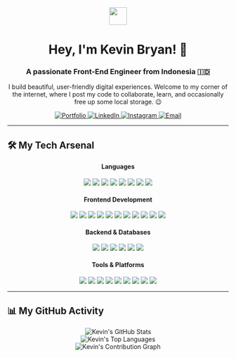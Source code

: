 <div align="center">
  <img src="https://user-images.githubusercontent.com/18350557/176309783-0785949b-9127-417c-8b55-ab5a4333674e.gif" width="40px" />
  <h1>Hey, I'm Kevin Bryan! 👋</h1>
  <h3>A passionate Front-End Engineer from Indonesia 🇮🇩</h3>
  <p>I build beautiful, user-friendly digital experiences. Welcome to my corner of the internet, where I post my code to collaborate, learn, and occasionally free up some local storage. 😉</p>
  
  <a href="https://www.kevbry.in/" target="_blank">
    <img src="https://img.shields.io/badge/Portfolio-255E63?style=for-the-badge&logo=rss&logoColor=white" alt="Portfolio"/>
  </a>
  <a href="https://linkedin.com/in/bryan-kevin/" target="_blank">
    <img src="https://img.shields.io/badge/LinkedIn-0077B5?style=for-the-badge&logo=linkedin&logoColor=white" alt="LinkedIn"/>
  </a>
  <a href="https://instagram.com/kkevinbbryan" target="_blank">
    <img src="https://img.shields.io/badge/Instagram-E4405F?style=for-the-badge&logo=instagram&logoColor=white" alt="Instagram"/>
  </a>
  <a href="mailto:kevinbryanreligion@gmail.com">
    <img src="https://img.shields.io/badge/Email-D14836?style=for-the-badge&logo=gmail&logoColor=white" alt="Email"/>
  </a>
</div>

---

## 🛠️ My Tech Arsenal

<div align="center">

  <h4>Languages</h4>
  <p>
    <img src="https://img.shields.io/badge/c-%2300599C.svg?style=flat&logo=c&logoColor=white" />
    <img src="https://img.shields.io/badge/c%23-%23239120.svg?style=flat&logo=c-sharp&logoColor=white" />
    <img src="https://img.shields.io/badge/dart-%230175C2.svg?style=flat&logo=dart&logoColor=white" />
    <img src="https://img.shields.io/badge/java-%23ED8B00.svg?style=flat&logo=openjdk&logoColor=white" />
    <img src="https://img.shields.io/badge/javascript-%23323330.svg?style=flat&logo=javascript&logoColor=%23F7DF1E" />
    <img src="https://img.shields.io/badge/kotlin-%237F52FF.svg?style=flat&logo=kotlin&logoColor=white" />
    <img src="https://img.shields.io/badge/swift-F54A2A?style=flat&logo=swift&logoColor=white" />
    <img src="https://img.shields.io/badge/php-%23777BB4.svg?style=flat&logo=php&logoColor=white" />
  </p>
  
  <h4>Frontend Development</h4>
  <p>
    <img src="https://img.shields.io/badge/react-%2320232a.svg?style=flat&logo=react&logoColor=%2361DAFB" />
    <img src="https://img.shields.io/badge/Next-black?style=flat&logo=next.js&logoColor=white" />
    <img src="https://img.shields.io/badge/vue.js-%2335495e.svg?style=flat&logo=vuedotjs&logoColor=%234FC08D" />
    <img src="https://img.shields.io/badge/Flutter-%2302569B.svg?style=flat&logo=Flutter&logoColor=white" />
    <img src="https://img.shields.io/badge/redux-%23593d88.svg?style=flat&logo=redux&logoColor=white" />
    <img src="https://img.shields.io/badge/React_Router-CA4245?style=flat&logo=react-router&logoColor=white" />
    <img src="https://img.shields.io/badge/tailwindcss-%2338B2AC.svg?style=flat&logo=tailwind-css&logoColor=white" />
    <img src="https://img.shields.io/badge/SASS-hotpink.svg?style=flat&logo=SASS&logoColor=white" />
    <img src="https://img.shields.io/badge/bootstrap-%238511FA.svg?style=flat&logo=bootstrap&logoColor=white" />
    <img src="https://img.shields.io/badge/jquery-%230769AD.svg?style=flat&logo=jquery&logoColor=white" />
    <img src="https://img.shields.io/badge/html5-%23E34F26.svg?style=flat&logo=html5&logoColor=white" />
  </p>
  
  <h4>Backend & Databases</h4>
  <p>
    <img src="https://img.shields.io/badge/node.js-6DA55F?style=flat&logo=node.js&logoColor=white" />
    <img src="https://img.shields.io/badge/express.js-%23404d59.svg?style=flat&logo=express&logoColor=%2361DAFB" />
    <img src="https://img.shields.io/badge/laravel-%23FF2D20.svg?style=flat&logo=laravel&logoColor=white" />
    <img src="https://img.shields.io/badge/.NET-5C2D91?style=flat&logo=.net&logoColor=white" />
    <img src="https://img.shields.io/badge/mysql-%2300000f.svg?style=flat&logo=mysql&logoColor=white" />
    <img src="https://img.shields.io/badge/MongoDB-%234ea94b.svg?style=flat&logo=mongodb&logoColor=white" />
  </p>

  <h4>Tools & Platforms</h4>
  <p>
    <img src="https://img.shields.io/badge/firebase-%23039BE5.svg?style=flat&logo=firebase" />
    <img src="https://img.shields.io/badge/heroku-%23430098.svg?style=flat&logo=heroku&logoColor=white" />
    <img src="https://img.shields.io/badge/vercel-%23000000.svg?style=flat&logo=vercel&logoColor=white" />
    <img src="https://img.shields.io/badge/NPM-%23CB3837.svg?style=flat&logo=npm&logoColor=white" />
    <img src="https://img.shields.io/badge/figma-%23F24E1E.svg?style=flat&logo=figma&logoColor=white" />
    <img src="https://img.shields.io/badge/jira-%230A0FFF.svg?style=flat&logo=jira&logoColor=white" />
    <img src="https://img.shields.io/badge/PyTorch-%23EE4C2C.svg?style=flat&logo=PyTorch&logoColor=white" />
    <img src="https://img.shields.io/badge/adobe%20photoshop-%2331A8FF.svg?style=flat&logo=adobe%20photoshop&logoColor=white" />
    <img src="https://img.shields.io/badge/Adobe%20Premiere%20Pro-9999FF.svg?style=flat&logo=Adobe%20Premiere%20Pro&logoColor=white" />
  </p>
</div>

---

## 📊 My GitHub Activity

<div align="center">
  <img src="https://github-readme-stats.vercel.app/api?username=kevinbryan&show_icons=true&theme=tokyonight&include_all_commits=true&count_private=true" alt="Kevin's GitHub Stats"/>
  <br/>
  <img src="https://github-readme-stats.vercel.app/api/top-langs/?username=kevinbryan&layout=compact&langs_count=8&theme=tokyonight" alt="Kevin's Top Languages"/>
</div>

<div align="center">
  <img src="https://github-readme-activity-graph.vercel.app/graph?username=kevinbryan&theme=tokyo-night&bg_color=1a1b27&hide_border=true" alt="Kevin's Contribution Graph"/>
</div>
